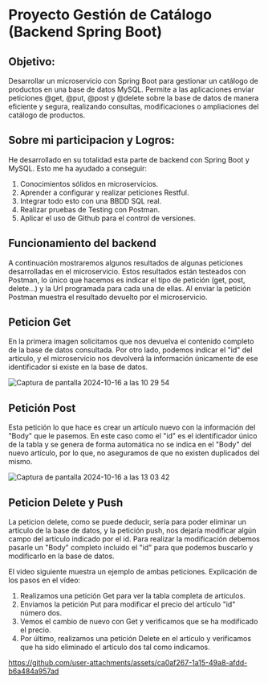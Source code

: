 # Proyecto Gestión de Catálogo (Backend Spring Boot)
## Objetivo:
Desarrollar un microservicio con Spring Boot para gestionar un catálogo de productos en una base de datos MySQL. Permite a las aplicaciones enviar peticiones @get, @put, @post y @delete sobre la base de datos de manera eficiente y segura, realizando consultas, modificaciones o ampliaciones del catálogo de productos.

## Sobre mi participacion y Logros:
He desarrollado en su totalidad esta parte de backend con Spring Boot y MySQL. Esto me ha ayudado a conseguir:

1. Conocimientos sólidos en microservicios.
2. Aprender a configurar y realizar peticiones Restful.
3. Integrar todo esto con una BBDD SQL real.
4. Realizar pruebas de Testing con Postman.
5. Aplicar el uso de Github para el control de versiones.

## Funcionamiento del backend
A continuación mostraremos algunos resultados de algunas peticiones desarrolladas en el microservicio. Estos resultados están testeados con Postman, lo único que hacemos es indicar el tipo de petición (get, post, delete...) y la Url programada para cada una de ellas. Al enviar la petición Postman muestra el resultado devuelto por el microservicio.

## Peticion Get
En la primera imagen solicitamos que nos devuelva el contenido completo de la base de datos consultada. Por otro lado, podemos indicar el "id" del artículo, y el microservicio nos devolverá la información únicamente de ese identificador si existe en la base de datos.

![Captura de pantalla 2024-10-16 a las 10 29 54](https://github.com/user-attachments/assets/b641ad1c-378a-4bb3-b1db-49b74938b15a)

## Petición Post
Esta petición lo que hace es crear un artículo nuevo con la información del "Body" que le pasemos. En este caso como el "id" es el identificador único de la tabla y se genera de forma automática no se indica en el "Body" del nuevo artículo, por lo que, no aseguramos de que no existen duplicados del mismo.

![Captura de pantalla 2024-10-16 a las 13 03 42](https://github.com/user-attachments/assets/d96f2d50-882b-48bb-95f6-261f5dd60a91)

## Peticion Delete y Push
La peticion delete, como se puede deducir, sería para poder eliminar un artículo de la base de datos, y la petición push, nos dejaría modificar algún campo del artículo indicado por el id. Para realizar la modificación debemos pasarle un "Body" completo incluido el "id" para que podemos buscarlo y modificarlo en la base de datos.

El video siguiente muestra un ejemplo de ambas peticiones. Explicación de los pasos en el vídeo:

1. Realizamos una petición Get para ver la tabla completa de artículos.
2. Enviamos la petición Put para modificar el precio del artículo "id" número dos.
3. Vemos el cambio de nuevo con Get y verificamos que se ha modificado el precio.
4. Por último, realizamos una petición Delete en el artículo y verificamos que ha sido eliminado el artículo dos tal como indicamos.

https://github.com/user-attachments/assets/ca0af267-1a15-49a8-afdd-b6a484a957ad
